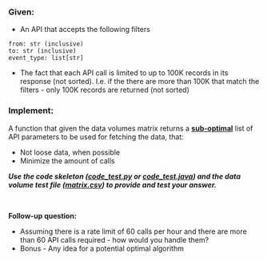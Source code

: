 ### Given:

* An API that accepts the following filters

```
from: str (inclusive)
to: str (inclusive)
event_type: list[str]
```

* The fact that each API call is limited to up to 100K records in its response (not sorted). I.e. if the there are more than 100K that match the filters - only 100K records are returned (not sorted)


### Implement:
A function that given the data volumes matrix returns a <u>**sub-optimal**</u> list of API parameters to be used for fetching the data, that:
* Not loose data, when possible
* Minimize the amount of calls

**_Use the code skeleton ([code_test.py](./code_test.py) or [code_test.java](./code_test.java)) 
and the data volume test file ([matrix.csv](.matrix.csv)) 
to provide and test your answer._**

<br/>

**Follow-up question:**
* Assuming there is a rate limit of 60 calls per hour and there are more than 60 API calls required - how would you handle them? 
* Bonus - Any idea for a potential optimal algorithm